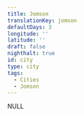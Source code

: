 ```yaml
---
title: Jomson
translationKey: jomson
defaultDays: 3
longitude: ''
latitude: ''
draft: false
nighthalt: true
id: city
type: city
tags:
  - Cities
  - Jomson
---
```

NULL